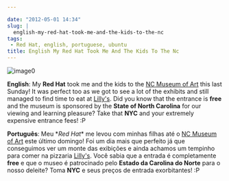 ```yaml
---

date: "2012-05-01 14:34"
slug: |
  english-my-red-hat-took-me-and-the-kids-to-the-nc
tags:
 - Red Hat, english, portuguese, ubuntu
title: English My Red Hat Took Me And The Kids To The Nc
---
```


![image0](http://36.media.tumblr.com/tumblr_m3clszq3mK1rpc21fo1_1280.jpg)

**English**: My **Red Hat** took me and the kids to the [NC Museum of
Art](http://ncartmuseum.org/) this last Sunday! It was perfect too as we
got to see a lot of the exhibits and still managed to find time to eat
at [Lilly's](http://lillyspizza.com/). Did you know that the entrance is
**free** and the museum is sponsored by the **State of North Carolina**
for our viewing and learning pleasure? Take that **NYC** and your
extremely expensive entrance fees! :P

**Português**: Meu \**Red Hat*\* me levou com minhas filhas até o [NC
Museum of Art](http://ncartmuseum.org/) este último domingo! Foi um dia
mais que perfeito já que conseguimos ver um monte das exibições e ainda
achamos um tempinho para comer na
pizzaria [Lilly's](http://lillyspizza.com/). Você sabia que a entrada é
completamente **free** e que o museo é patrocinado pelo **Estado da
Carolina do Norte** para o nosso deleite? Toma **NYC** e seus preços de
entrada exorbitantes! :P
